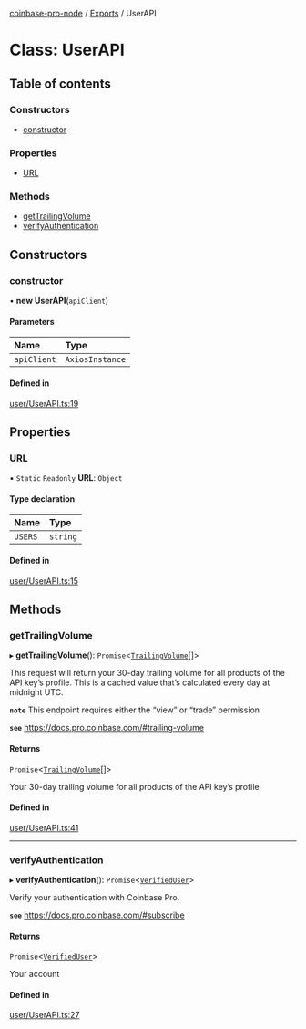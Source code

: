 [coinbase-pro-node](../README.md) / [Exports](../modules.md) / UserAPI

# Class: UserAPI

## Table of contents

### Constructors

- [constructor](UserAPI.md#constructor)

### Properties

- [URL](UserAPI.md#url)

### Methods

- [getTrailingVolume](UserAPI.md#gettrailingvolume)
- [verifyAuthentication](UserAPI.md#verifyauthentication)

## Constructors

### constructor

• **new UserAPI**(`apiClient`)

#### Parameters

| Name        | Type            |
| :---------- | :-------------- |
| `apiClient` | `AxiosInstance` |

#### Defined in

[user/UserAPI.ts:19](https://github.com/bennycode/coinbase-pro-node/blob/7372d05/src/user/UserAPI.ts#L19)

## Properties

### URL

▪ `Static` `Readonly` **URL**: `Object`

#### Type declaration

| Name    | Type     |
| :------ | :------- |
| `USERS` | `string` |

#### Defined in

[user/UserAPI.ts:15](https://github.com/bennycode/coinbase-pro-node/blob/7372d05/src/user/UserAPI.ts#L15)

## Methods

### getTrailingVolume

▸ **getTrailingVolume**(): `Promise`<[`TrailingVolume`](../interfaces/TrailingVolume.md)[]\>

This request will return your 30-day trailing volume for all products of the API key’s profile. This is a cached value that’s calculated every day at midnight UTC.

**`note`** This endpoint requires either the “view” or “trade” permission

**`see`** https://docs.pro.coinbase.com/#trailing-volume

#### Returns

`Promise`<[`TrailingVolume`](../interfaces/TrailingVolume.md)[]\>

Your 30-day trailing volume for all products of the API key’s profile

#### Defined in

[user/UserAPI.ts:41](https://github.com/bennycode/coinbase-pro-node/blob/7372d05/src/user/UserAPI.ts#L41)

---

### verifyAuthentication

▸ **verifyAuthentication**(): `Promise`<[`VerifiedUser`](../interfaces/VerifiedUser.md)\>

Verify your authentication with Coinbase Pro.

**`see`** https://docs.pro.coinbase.com/#subscribe

#### Returns

`Promise`<[`VerifiedUser`](../interfaces/VerifiedUser.md)\>

Your account

#### Defined in

[user/UserAPI.ts:27](https://github.com/bennycode/coinbase-pro-node/blob/7372d05/src/user/UserAPI.ts#L27)
